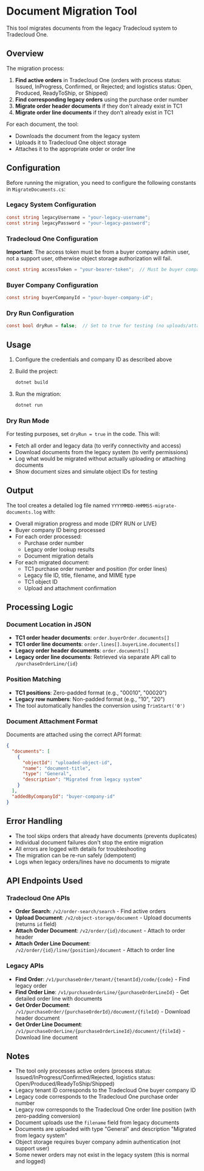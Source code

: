 # Document Migration Tool

This tool migrates documents from the legacy Tradecloud system to Tradecloud One.

## Overview

The migration process:

1. **Find active orders** in Tradecloud One (orders with process status: Issued, InProgress, Confirmed, or Rejected; and logistics status: Open, Produced, ReadyToShip, or Shipped)
2. **Find corresponding legacy orders** using the purchase order number
3. **Migrate order header documents** if they don't already exist in TC1
4. **Migrate order line documents** if they don't already exist in TC1

For each document, the tool:

- Downloads the document from the legacy system
- Uploads it to Tradecloud One object storage
- Attaches it to the appropriate order or order line

## Configuration

Before running the migration, you need to configure the following constants in `MigrateDocuments.cs`:

### Legacy System Configuration

```csharp
const string legacyUsername = "your-legacy-username";
const string legacyPassword = "your-legacy-password";
```

### Tradecloud One Configuration

**Important**: The access token must be from a buyer company admin user, not a support user, otherwise object storage authorization will fail.

```csharp
const string accessToken = "your-bearer-token";  // Must be buyer company admin
```

### Buyer Company Configuration

```csharp
const string buyerCompanyId = "your-buyer-company-id";
```

### Dry Run Configuration

```csharp
const bool dryRun = false;  // Set to true for testing (no uploads/attachments)
```

## Usage

1. Configure the credentials and company ID as described above
2. Build the project:

   ```bash
   dotnet build
   ```

3. Run the migration:

   ```bash
   dotnet run
   ```

### Dry Run Mode

For testing purposes, set `dryRun = true` in the code. This will:

- Fetch all order and legacy data (to verify connectivity and access)
- Download documents from the legacy system (to verify permissions)
- Log what would be migrated without actually uploading or attaching documents
- Show document sizes and simulate object IDs for testing

## Output

The tool creates a detailed log file named `YYYYMMDD-HHMMSS-migrate-documents.log` with:

- Overall migration progress and mode (DRY RUN or LIVE)
- Buyer company ID being processed
- For each order processed:
  - Purchase order number
  - Legacy order lookup results
  - Document migration details
- For each migrated document:
  - TC1 purchase order number and position (for order lines)
  - Legacy file ID, title, filename, and MIME type
  - TC1 object ID
  - Upload and attachment confirmation

## Processing Logic

### Document Location in JSON

- **TC1 order header documents**: `order.buyerOrder.documents[]`
- **TC1 order line documents**: `order.lines[].buyerLine.documents[]`
- **Legacy order header documents**: `order.documents[]`
- **Legacy order line documents**: Retrieved via separate API call to `/purchaseOrderLine/{id}`

### Position Matching

- **TC1 positions**: Zero-padded format (e.g., "00010", "00020")
- **Legacy row numbers**: Non-padded format (e.g., "10", "20")
- The tool automatically handles the conversion using `TrimStart('0')`

### Document Attachment Format

Documents are attached using the correct API format:

```json
{
  "documents": [
    {
      "objectId": "uploaded-object-id",
      "name": "document-title",
      "type": "General",
      "description": "Migrated from legacy system"
    }
  ],
  "addedByCompanyId": "buyer-company-id"
}
```

## Error Handling

- The tool skips orders that already have documents (prevents duplicates)
- Individual document failures don't stop the entire migration
- All errors are logged with details for troubleshooting
- The migration can be re-run safely (idempotent)
- Logs when legacy orders/lines have no documents to migrate

## API Endpoints Used

### Tradecloud One APIs

- **Order Search**: `/v2/order-search/search` - Find active orders
- **Upload Document**: `/v2/object-storage/document` - Upload documents (returns `id` field)
- **Attach Order Document**: `/v2/order/{id}/document` - Attach to order header
- **Attach Order Line Document**: `/v2/order/{id}/line/{position}/document` - Attach to order line

### Legacy APIs

- **Find Order**: `/v1/purchaseOrder/tenant/{tenantId}/code/{code}` - Find legacy order
- **Find Order Line**: `/v1/purchaseOrderLine/{purchaseOrderLineId}` - Get detailed order line with documents
- **Get Order Document**: `/v1/purchaseOrder/{purchaseOrderId}/document/{fileId}` - Download header document
- **Get Order Line Document**: `/v1/purchaseOrderLine/{purchaseOrderLineId}/document/{fileId}` - Download line document

## Notes

- The tool only processes active orders (process status: Issued/InProgress/Confirmed/Rejected, logistics status: Open/Produced/ReadyToShip/Shipped)
- Legacy tenant ID corresponds to the Tradecloud One buyer company ID
- Legacy code corresponds to the Tradecloud One purchase order number
- Legacy row corresponds to the Tradecloud One order line position (with zero-padding conversion)
- Document uploads use the `filename` field from legacy documents
- Documents are uploaded with type "General" and description "Migrated from legacy system"
- Object storage requires buyer company admin authentication (not support user)
- Some newer orders may not exist in the legacy system (this is normal and logged) 